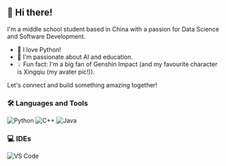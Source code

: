 ## 👋 Hi there!

I'm a middle school student based in China with a passion for Data Science and Software Development.  
- 🐍 I love Python!  
- 🤖 I'm passionate about AI and education.  
- 💡 Fun fact: I'm a big fan of Genshin Impact (and my favourite character is Xingqiu (my avater pic!)).

Let's connect and build something amazing together!

<!-- Oh Geez GPT gave me these pics from shields.io -->

### 🛠️ Languages and Tools
![Python](https://img.shields.io/badge/Python-3776AB?logo=python&logoColor=white)
![C++](https://img.shields.io/badge/C%2B%2B-00599C?logo=c%2B%2B&logoColor=white)
![Java](https://img.shields.io/badge/Java-007396?logo=java&logoColor=white)

### 💻 IDEs
![VS Code](https://img.shields.io/badge/VS%20Code-007ACC?logo=visual-studio-code&logoColor=white)

